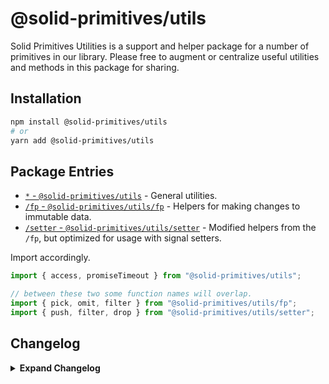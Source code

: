 # @solid-primitives/utils

Solid Primitives Utilities is a support and helper package for a number of primitives in our library. Please free to augment or centralize useful utilities and methods in this package for sharing.

## Installation

```bash
npm install @solid-primitives/utils
# or
yarn add @solid-primitives/utils
```

## Package Entries

- [`*` - `@solid-primitives/utils`](https://github.com/davedbase/solid-primitives/blob/main/packages/utils/src/index.ts) - General utilities.
- [`/fp` - `@solid-primitives/utils/fp`](https://github.com/davedbase/solid-primitives/blob/main/packages/utils/src/fp.ts) - Helpers for making changes to immutable data.
- [`/setter` - `@solid-primitives/utils/setter`](https://github.com/davedbase/solid-primitives/blob/main/packages/utils/src/setter.ts) - Modified helpers from the `/fp`, but optimized for usage with signal setters.

Import accordingly.

```ts
import { access, promiseTimeout } from "@solid-primitives/utils";

// between these two some function names will overlap.
import { pick, omit, filter } from "@solid-primitives/utils/fp";
import { push, filter, drop } from "@solid-primitives/utils/setter";
```

## Changelog

<details>
<summary><b>Expand Changelog</b></summary>

0.0.100

First commit of the timer primitive.

0.0.250

Republished version with better ESM support and build tooling.

0.0.260

Added comments for util methods.

0.1.0

Add `/fp` and `/setter` export entries. Add `destore` and `raceWithTimeout` util. More jsdoc.

</details>
